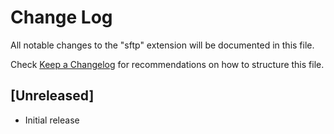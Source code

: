 # Change Log
All notable changes to the "sftp" extension will be documented in this file.

Check [Keep a Changelog](http://keepachangelog.com/) for recommendations on how to structure this file.

## [Unreleased]
- Initial release